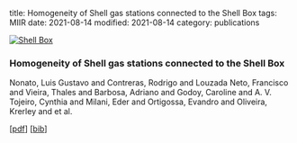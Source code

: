 title: Homogeneity of Shell gas stations connected to the Shell Box
tags: MIIR
date: 2021-08-14
modified: 2021-08-14
category: publications

<div class="row">
<article class="6u 12u$(xsmall) work-item">
<a href="{static}/images/fulls/shell-box.png" class="image fit thumb"><img src="{static}/images/thumbs/shell-box.png" class="image fit thumb" alt="Shell Box" /></a>
<h3>Homogeneity of Shell gas stations connected to the Shell Box</h3>
<p>Nonato, Luis Gustavo and Contreras, Rodrigo and Louzada Neto, Francisco and Vieira, Thales and Barbosa, Adriano and Godoy, Caroline and A. V. Tojeiro, Cynthia and Milani, Eder and Ortigossa, Evandro and Oliveira, Krerley and et al.</p>
<p>[<a href="https://www.cambridge.org/engage/api-gateway/miir/assets/orp/resource/item/61097178c0c36e5325cea538/original/homogeneity-of-shell-gas-stations-connected-to-the-shell-box.pdf">pdf</a>] [<a href="{static}/papers/2021/shell-box.bib">bib</a>]</p>
</article>
</div>
